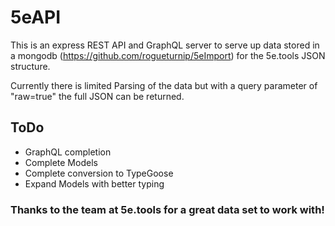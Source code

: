 # 5eAPI

This is an express REST API and GraphQL server to serve up data stored in a mongodb (https://github.com/rogueturnip/5eImport) for the 5e.tools JSON structure.

Currently there is limited Parsing of the data but with a query parameter of "raw=true" the full JSON can be returned.

## ToDo

- GraphQL completion
- Complete Models
- Complete conversion to TypeGoose
- Expand Models with better typing

### Thanks to the team at 5e.tools for a great data set to work with!
